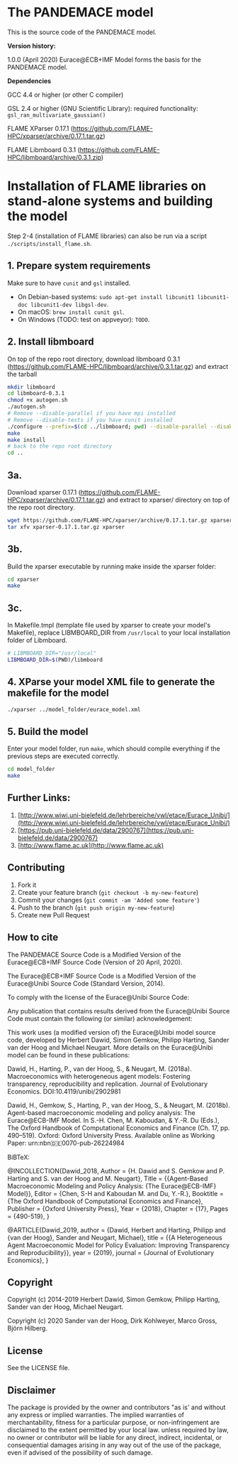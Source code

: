 # The PANDEMACE model

This is the source code of the PANDEMACE model.

**Version history:**

1.0.0 (April 2020) Eurace@ECB+IMF Model forms the basis for the PANDEMACE model.

**Dependencies**

GCC 4.4 or higher (or other C compiler)

GSL 2.4 or higher (GNU  Scientific  Library): required functionality: `gsl_ran_multivariate_gaussian()`

FLAME XParser 0.17.1 (https://github.com/FLAME-HPC/xparser/archive/0.17.1.tar.gz)

FLAME Libmboard 0.3.1 (https://github.com/FLAME-HPC/libmboard/archive/0.3.1.zip)

# Installation of FLAME libraries on stand-alone systems and building the model

Step 2-4 (installation of FLAME libraries) can also be run via a script
`./scripts/install_flame.sh`.

## 1. Prepare system requirements

Make sure to have `cunit` and `gsl` installed.
- On Debian-based systems: `sudo apt-get install libcunit1 libcunit1-doc libcunit1-dev libgsl-dev`.
- On macOS: `brew install cunit gsl`.
- On Windows (TODO: test on appveyor): `TODO`.

## 2. Install libmboard

On top of the repo root directory, download libmboard 0.3.1
(https://github.com/FLAME-HPC/libmboard/archive/0.3.1.tar.gz) and extract the tarball

```bash
mkdir libmboard
cd libmboard-0.3.1
chmod +x autogen.sh
./autogen.sh
# Remove --disable-parallel if you have mpi installed
# Remove --disable-tests if you have cunit installed
./configure --prefix=$(cd ../libmboard; pwd) --disable-parallel --disable-tests
make
make install
# back to the repo root directory
cd ..
```

## 3a.
Download xparser 0.17.1 (https://github.com/FLAME-HPC/xparser/archive/0.17.1.tar.gz) and
extract to xparser/ directory on top of the repo root directory.
```bash
wget https://github.com/FLAME-HPC/xparser/archive/0.17.1.tar.gz xparser-0.17.1.tar.gz
tar xfv xparser-0.17.1.tar.gz xparser
```
## 3b.
Build the xparser executable by running make inside the xparser folder:
```bash
cd xparser
make
```
## 3c.
In Makefile.tmpl (template file used by xparser to create your model's Makefile),
replace LIBMBOARD_DIR from `/usr/local` to your local installation folder of Libmboard.

```bash
# LIBMBOARD_DIR="/usr/local"
LIBMBOARD_DIR=$(PWD)/libmboard
```

## 4. XParse your model XML file to generate the makefile for the model
```bash
./xparser ../model_folder/eurace_model.xml
```

## 5. Build the model

Enter your model folder, run `make`, which should compile everything if the previous steps are
executed correctly.
```bash
cd model_folder
make
```


## Further Links:

1. [http://www.wiwi.uni-bielefeld.de/lehrbereiche/vwl/etace/Eurace_Unibi/](http://www.wiwi.uni-bielefeld.de/lehrbereiche/vwl/etace/Eurace_Unibi/)
2. [https://pub.uni-bielefeld.de/data/2900767](https://pub.uni-bielefeld.de/data/2900767)
3. [http://www.flame.ac.uk](http://www.flame.ac.uk)


Contributing
------------

1. Fork it
2. Create your feature branch (`git checkout -b my-new-feature`)
3. Commit your changes (`git commit -am 'Added some feature'`)
4. Push to the branch (`git push origin my-new-feature`)
5. Create new Pull Request

How to cite
--
The PANDEMACE Source Code is a Modified Version of the Eurace@ECB+IMF Source Code (Version of 20 April, 2020).

The Eurace@ECB+IMF Source Code is a Modified Version of the Eurace@Unibi Source Code (Standard Version, 2014).

To comply with the license of the Eurace@Unibi Source Code:

Any publication that contains results derived from the Eurace@Unibi Source Code must contain the following (or similar) acknowledgement:

This work uses (a modified version of) the Eurace@Unibi model source code, developed by Herbert Dawid, Simon Gemkow, Philipp Harting, Sander van der Hoog and Michael Neugart. More details on the Eurace@Unibi model can be found in these publications:

Dawid, H., Harting, P., van der Hoog, S., & Neugart, M. (2018a). Macroeconomics with heterogeneous agent models: Fostering transparency, reproducibility and replication. Journal of Evolutionary Economics. DOI:10.4119/unibi/2902981

Dawid, H., Gemkow, S., Harting, P., van der Hoog, S., & Neugart, M. (2018b). Agent-based macroeconomic modeling and policy analysis: The Eurace@ECB-IMF Model. In S.-H. Chen, M. Kaboudan, & Y.-R. Du (Eds.), The Oxford Handbook of Computational Economics and Finance (Ch. 17, pp. 490–519). Oxford: Oxford University Press. Available online as Working Paper: urn:nbn:de:0070-pub-26224984

BiBTeX:

@INCOLLECTION{Dawid_2018,
	Author = {H. Dawid and S. Gemkow and P. Harting and S. van der Hoog and M. Neugart},
	Title = {{Agent-Based Macroeconomic Modeling and Policy Analysis: {The Eurace@ECB-IMF} Model}},
	Editor = {Chen, S-H and Kaboudan M. and Du, Y.-R.},
	Booktitle = {The Oxford Handbook of Computational Economics and Finance},
	Publisher = {Oxford University Press},
	Year = {2018},
	Chapter = {17},
	Pages = {490-519},
}

@ARTICLE{Dawid_2019,
	author       = {Dawid, Herbert and Harting, Philipp and {van der Hoog}, Sander and Neugart, Michael},
	title        = {{A Heterogeneous Agent Macroeconomic Model for Policy Evaluation: Improving Transparency and Reproducibility}},
	year         = {2019},
	journal 	  = {Journal of Evolutionary Economics},
}


Copyright
---------

Copyright (c) 2014-2019 Herbert Dawid, Simon Gemkow, Philipp Harting, Sander van der Hoog, Michael Neugart.

Copyright (c) 2020 Sander van der Hoog, Dirk Kohlweyer, Marco Gross, Björn Hilberg.

License
--

See the LICENSE file.

Disclaimer
--

The package is provided by the owner and contributors "as is' and without any express or implied warranties. The implied warranties of merchantability, fitness for a particular purpose, or non-infringement are disclaimed to the extent permitted by your local law. unless required by law, no owner or contributor will be liable for any direct, indirect, incidental, or consequential damages arising in any way out of the use of the package, even if advised of the possibility of such damage.
